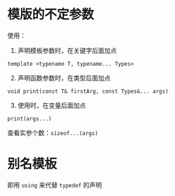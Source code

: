 # 模版的不定参数

使用：
1. 声明模板参数时，在关键字后面加点
```
template <typename T, typename... Types>
```

2. 声明函数参数时，在类型后面加点
```
void print(const T& firstArg, const Types&... args)
```

3. 使用时，在变量后面加点
```
print(args...)
```

查看实参个数：`sizeof...(args)`

# 别名模板

即用 `using` 来代替 `typedef` 的声明